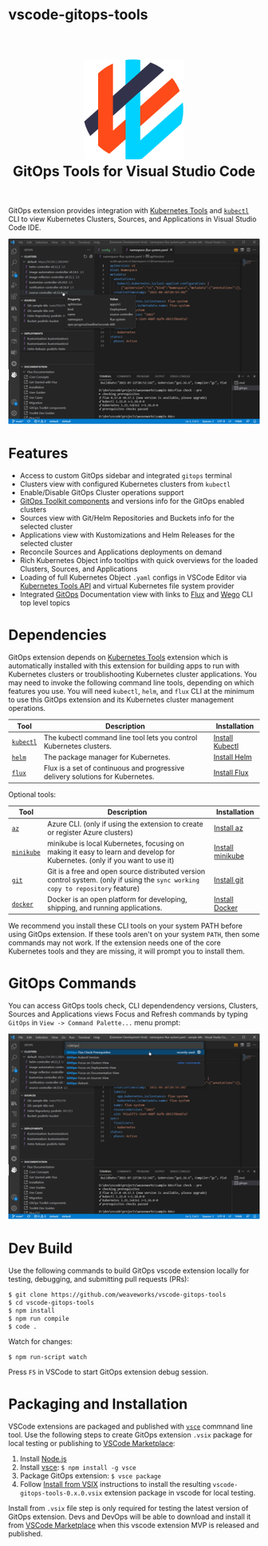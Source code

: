 # vscode-gitops-tools

<h1 align="center">
  <br />
    <img src="resources/icons/gitops-logo.png" alt="GitOps" width="200" />
  <br />
  GitOps Tools for Visual Studio Code
  <br />
  <br />
</h1>

GitOps extension provides integration with [Kubernetes Tools](https://marketplace.visualstudio.com/items?itemName=ms-kubernetes-tools.vscode-kubernetes-tools) and [`kubectl`](https://kubernetes.io/docs/reference/kubectl/overview/) CLI to view Kubernetes Clusters, Sources, and Applications in Visual Studio Code IDE.

![VSCode GitOps Tools](docs/images/vscode-gitops-tools.png)

# Features

- Access to custom GitOps sidebar and integrated `gitops` terminal
- Clusters view with configured Kubernetes clusters from `kubectl`
- Enable/Disable GitOps Cluster operations support
- [GitOps Toolkit components](https://fluxcd.io/docs/components/) and versions info for the GitOps enabled clusters
- Sources view with Git/Helm Repositories and Buckets info for the selected cluster
- Applications view with Kustomizations and Helm Releases for the selected cluster
- Reconcile Sources and Applications deployments on demand
- Rich Kubernetes Object info tooltips with quick overviews for the loaded Clusters, Sources, and Applications
- Loading of full Kubernetes Object `.yaml` configs in VSCode Editor via [Kubernetes Tools API](https://github.com/Azure/vscode-kubernetes-tools-api) and virtual Kubernetes file system provider
- Integrated [GitOps](https://www.weave.works/technologies/gitops/) Documentation view with links to [Flux](https://fluxcd.io/) and [Wego](https://www.weave.works/product/gitops-core/) CLI top level topics

# Dependencies

GitOps extension depends on [Kubernetes Tools](https://marketplace.visualstudio.com/items?itemName=ms-kubernetes-tools.vscode-kubernetes-tools) extension which is automatically installed with this extension for building apps to run with Kubernetes clusters or troublishooting Kubernetes cluster applications. You may need to invoke the following command line tools, depending on which features you use. You will need `kubectl`, `helm`, and `flux` CLI at the minimum to use this GitOps extension and its Kubernetes cluster management operations.

Tool | Description | Installation
--- | --- | ---
[`kubectl`](https://kubernetes.io/docs/reference/kubectl/overview/) | The kubectl command line tool lets you control Kubernetes clusters.  | [Install Kubectl](https://kubectl.docs.kubernetes.io/installation/kubectl/)
[`helm`](https://helm.sh) | The package manager for Kubernetes. | [Install Helm](https://helm.sh/docs/intro/install/)
[`flux`](https://fluxcd.io) | Flux is a set of continuous and progressive delivery solutions for Kubernetes. | [Install Flux](https://fluxcd.io/docs/installation/)

Optional tools:

Tool | Description | Installation
--- | --- | ---
[`az`](https://docs.microsoft.com/en-us/cli/azure/) | Azure CLI. (only if using the extension to create or register Azure clusters) | [Install az](https://docs.microsoft.com/en-us/cli/azure/install-azure-cli)
[`minikube`](https://minikube.sigs.k8s.io/docs/) | minikube is local Kubernetes, focusing on making it easy to learn and develop for Kubernetes. (only if you want to use it) | [Install minikube](https://minikube.sigs.k8s.io/docs/start/)
[`git`](https://git-scm.com) | Git is a free and open source distributed version control system. (only if using the `sync working copy to repository` feature) | [Install git](https://git-scm.com/downloads)
[`docker`](https://www.docker.com) | Docker is an open platform for developing, shipping, and running applications. | [Install Docker](https://docs.docker.com/get-docker/)


We recommend you install these CLI tools on your system PATH before using GitOps extension. If these tools aren't on your system `PATH`, then some commands may not work. If the extension needs one of the core Kubernetes tools and they are missing, it will prompt you to install them.

# GitOps Commands

You can access GitOps tools check, CLI dependendency versions, Clusters, Sources and Applications views Focus and Refresh commands by typing `GitOps` in `View -> Command Palette...` menu prompt:

![VSCode GitOps Commands](docs/images/vscode-gitops-commands.png)

# Dev Build

Use the following commands to build GitOps vscode extension locally for testing, debugging, and submitting pull requests (PRs):

```
$ git clone https://github.com/weaveworks/vscode-gitops-tools
$ cd vscode-gitops-tools
$ npm install
$ npm run compile
$ code .
```

Watch for changes:

```
$ npm run-script watch
```

Press `F5` in VSCode to start GitOps extension debug session.

# Packaging and Installation

VSCode extensions are packaged and published with [`vsce`](https://code.visualstudio.com/api/working-with-extensions/publishing-extension) commnand line tool. Use the following steps to create GitOps extension `.vsix` package for local testing or publishing to [VSCode Marketplace](https://marketplace.visualstudio.com/vscode):

1. Install [Node.js](https://nodejs.org)
2. Install [vsce](https://github.com/microsoft/vscode-vsce): ```$ npm install -g vsce```
3. Package GitOps extension: ```$ vsce package```
4. Follow [Install from VSIX](https://code.visualstudio.com/docs/editor/extension-marketplace#_install-from-a-vsix) instructions to install the resulting `vscode-gitops-tools-0.x.0.vsix` extension package in vscode for local testing.

Install from `.vsix` file step is only required for testing the latest version of GitOps extension. Devs and DevOps will be able to download and install it from [VSCode Marketplace](https://marketplace.visualstudio.com/search?term=gitops&target=VSCode) when this vscode extension MVP is released and published.
